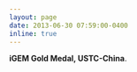 ```yaml
---
layout: page
date: 2013-06-30 07:59:00-0400
inline: true
---
```


<b>iGEM Gold Medal, USTC-China</b>.